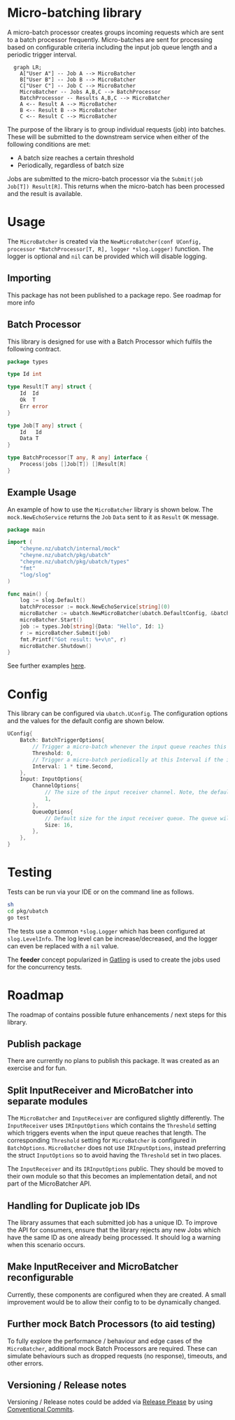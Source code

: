 # Micro-batching library

A micro-batch processor creates groups incoming requests which are sent to a batch processor frequently.
Micro-batches are sent for processing based on configurable criteria including the input job queue length and a
periodic trigger interval.

```mermaid
  graph LR;
    A["User A"] -- Job A --> MicroBatcher
    B["User B"] -- Job B --> MicroBatcher
    C["User C"] -- Job C --> MicroBatcher
    MicroBatcher -- Jobs A,B,C --> BatchProcessor
    BatchProcessor -- Results A,B,C --> MicroBatcher
    A <-- Result A --> MicroBatcher
    B <-- Result B --> MicroBatcher
    C <-- Result C --> MicroBatcher
```

The purpose of the library is to group individual requests (job) into batches. These will be submitted to the downstream
service when either of the following conditions are met:

* A batch size reaches a certain threshold
* Periodically, regardless of batch size

Jobs are submitted to the micro-batch processor via the `Submit(job Job[T]) Result[R]`. This returns when the
micro-batch has been processed and the result is available.

# Usage

The `MicroBatcher` is created via the `NewMicroBatcher(conf UConfig, processor *BatchProcessor[T, R], logger *slog.Logger)`
function. The logger is optional and `nil` can be provided which will disable logging.

## Importing

This package has not been published to a package repo. See roadmap for more info

## Batch Processor

This library is designed for use with a Batch Processor which fulfils the following contract.

```go
package types

type Id int

type Result[T any] struct {
	Id  Id
	Ok  T
	Err error
}

type Job[T any] struct {
	Id   Id
	Data T
}

type BatchProcessor[T any, R any] interface {
	Process(jobs []Job[T]) []Result[R]
}
```

## Example Usage

An example of how to use the `MicroBatcher` library is shown below.
The `mock.NewEchoService` returns the `Job` `Data` sent to it as `Result` `OK` message.

```go
package main

import (
	"cheyne.nz/ubatch/internal/mock"
	"cheyne.nz/ubatch/pkg/ubatch"
	"cheyne.nz/ubatch/pkg/ubatch/types"
	"fmt"
	"log/slog"
)

func main() {
	log := slog.Default()
	batchProcessor := mock.NewEchoService[string](0)
	microBatcher := ubatch.NewMicroBatcher(ubatch.DefaultConfig, &batchProcessor, log)
	microBatcher.Start()
	job := types.Job[string]{Data: "Hello", Id: 1}
	r := microBatcher.Submit(job)
	fmt.Printf("Got result: %+v\n", r)
	microBatcher.Shutdown()
}

```

See further examples [here](example).

# Config

This library can be configured via `ubatch.UConfig`. The configuration options and the values for the default config are
shown below. 

```go
UConfig{
	Batch: BatchTriggerOptions{
		// Trigger a micro-batch whenever the input queue reaches this length
		Threshold: 0,
		// Trigger a micro-batch periodically at this Interval if the input queue length is 1 or more.
		Interval: 1 * time.Second,
	},
	Input: InputOptions{
		ChannelOptions{
			// The size of the input receiver channel. Note, the default of 1 should be fine for most scenarios.
			1,
		},
		QueueOptions{
			// Default size for the input receiver queue. The queue will grow automatically as necessary.
			Size: 16,
		},
	},
}
```

# Testing

Tests can be run via your IDE or on the command line as follows.

```sh
sh
cd pkg/ubatch
go test
```

The tests use a common `*slog.Logger` which has been configured at `slog.LevelInfo`. The log level can be
increase/decreased, and the logger can even be replaced with a `nil` value.

The **feeder** concept popularized in [Gatling](https://docs.gatling.io/reference/script/core/session/feeders/)
is used to create the jobs used for the concurrency tests.

# Roadmap

The roadmap of contains possible future enhancements / next steps for this library.

## Publish package

There are currently no plans to publish this package. It was created as an exercise and for fun.

## Split InputReceiver and MicroBatcher into separate modules

The `MicroBatcher` and `InputReceiver` are configured slightly differently. The `InputReceiver` uses `IRInputOptions`
which contains the `Threshold` setting which triggers events when the input queue reaches that length.
The corresponding `Threshold` setting for `MicroBatcher` is configured in `BatchOptions`. `MicroBatcher` does not
use `IRInputOptions`, instead preferring the struct `InputOptions` so to avoid having the `Threshold` set in two places.

The `InputReceiver` and its `IRInputOptions` public. They should be moved to their own module so that this becomes an
implementation detail, and not part of the MicroBatcher API.

## Handling for Duplicate job IDs

The library assumes that each submitted job has a unique ID. To improve the API for consumers, ensure that the library
rejects any new Jobs which have the same ID as one already being processed. It should log a warning when this scenario
occurs.

## Make InputReceiver and MicroBatcher reconfigurable

Currently, these components are configured when they are created. A small improvement would be to allow their config to
to be dynamically changed.

## Further mock Batch Processors (to aid testing)

To fully explore the performance / behaviour and edge cases of the `MicroBatcher`, additional mock Batch Processors are
required. These can simulate behaviours such as dropped requests (no response), timeouts, and other errors.

## Versioning / Release notes

Versioning / Release notes could be added via [Release Please](https://github.com/googleapis/release-please) by using
[Conventional Commits](https://www.conventionalcommits.org/en/v1.0.0/).

